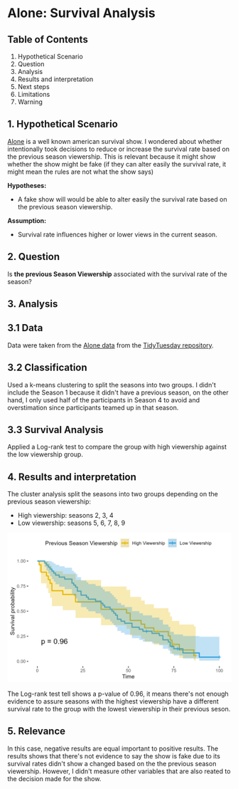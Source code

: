 # Alone: Survival Analysis

## Table of Contents
1. Hypothetical Scenario
2. Question
3. Analysis
4. Results and interpretation
5. Next steps
6. Limitations
7. Warning 

## 1. Hypothetical Scenario
[Alone](https://en.wikipedia.org/wiki/Alone_(TV_series)) is a well known american survival show. I wondered about whether intentionally took decisions to reduce or increase the survival rate based on the previous season viewership. This is relevant because it might show whether the show might be fake (if they can alter easily the survival rate, it might mean the rules are not what the show says)  

**Hypotheses:**
- A fake show will would be able to alter easily the survival rate based on the previous season viewership.

**Assumption:**
- Survival rate influences higher or lower views in the current season.

## 2. Question
Is **the previous Season Viewership** associated with the survival rate of the season?

## 3. Analysis
## 3.1 Data
Data were taken from the [Alone data](https://github.com/rfordatascience/tidytuesday/blob/master/data/2023/2023-01-24/readme.md) from the [TidyTuesday repository](https://github.com/rfordatascience/tidytuesday).
## 3.2 Classification
Used a k-means clustering to split the seasons into two groups. I didn't include the Season 1 because it didn't have a previous season, on the other hand, I only used half of the participants in Season 4 to avoid and overstimation since participants teamed up in that season.

## 3.3 Survival Analysis
Applied a Log-rank test to compare the group with high viewership against the low viewership group.

## 4. Results and interpretation
The cluster analysis split the seasons into two groups depending on the previous season viewership:
- High viewership: seasons 2, 3, 4
- Low viewership: seasons 5, 6, 7, 8, 9

![](Survival_analysis.png)

The Log-rank test tell shows a p-value of 0.96, it means there's not enough evidence to assure seasons with the highest viewership have a different survival rate to the group with the lowest viewership in their previous seson.  

## 5. Relevance
In this case, negative results are equal important to positive results. The results shows that there's not evidence to say the show is fake due to its survival rates didn't show a changed based on the the previous season viewership. However, I didn't measure other variables that are also reated to the decision made for the show.

